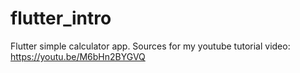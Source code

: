 # flutter_intro
Flutter simple calculator app.
Sources for my youtube tutorial video: https://youtu.be/M6bHn2BYGVQ
